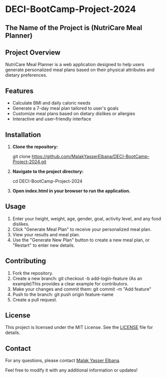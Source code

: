 # DECI-BootCamp-Project-2024

## The Name of the Project is (NutriCare Meal Planner)

## Project Overview

NutriCare Meal Planner is a web application designed to help users generate personalized meal plans based on their physical attributes and dietary preferences.

## Features

- Calculate BMI and daily caloric needs
- Generate a 7-day meal plan tailored to user's goals
- Customize meal plans based on dietary dislikes or allergies
- Interactive and user-friendly interface

## Installation

1. **Clone the repository:**

   git clone <https://github.com/MalakYasserElbana/DECI-BootCamp-Project-2024.git>

2. **Navigate to the project directory:**

    cd DECI-BootCamp-Project-2024
3. **Open index.html in your browser to run the application.**

## Usage

1. Enter your height, weight, age, gender, goal, activity level, and any food dislikes.
2. Click "Generate Meal Plan" to receive your personalized meal plan.
3. View your results and meal plan.
4. Use the "Generate New Plan" button to create a new meal plan, or "Restart" to enter new details.

## Contributing

1. Fork the repository.
2. Create a new branch:
    git checkout -b add-login-feature
    (As an example)This provides a clear example for contributors.
3. Make your changes and commit them:
    git commit -m "Add feature"
4. Push to the branch:
   git push origin feature-name
5. Create a pull request.

## License

This project is licensed under the MIT License. See the [LICENSE](LICENSE) file for details.

## Contact

For any questions, please contact [Malak Yasser Elbana](mailto:malakyasserelbana@gmail.com).

Feel free to modify it with any additional information or updates!
